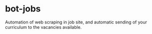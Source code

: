 # bot-jobs
 Automation of web scraping in job site, and automatic sending of your curriculum to the vacancies available.
